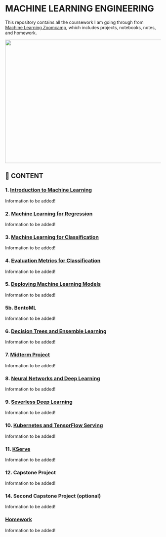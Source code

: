 # MACHINE LEARNING ENGINEERING

This repository contains all the coursework I am going through from [Machine Learning Zoomcamp](https://github.com/alexeygrigorev/mlbookcamp-code/tree/master/course-zoomcamp), which includes projects, notebooks, notes, and homework.

<img src="https://github.com/alexeygrigorev/mlbookcamp-code/raw/master/images/zoomcamp.jpg" width=700 height=400/>

## :book: CONTENT

### 1. [Introduction to Machine Learning](https://github.com/MuhammadAwon/ml-engineering/tree/main/01-intro)

Information to be added!

### 2. [Machine Learning for Regression](https://github.com/MuhammadAwon/ml-engineering/tree/main/02-regression)

Information to be added!

### 3. [Machine Learning for Classification](https://github.com/MuhammadAwon/ml-engineering/tree/main/03-classification)

Information to be added!

### 4. [Evaluation Metrics for Classification](https://github.com/MuhammadAwon/ml-engineering/tree/main/04-evaluation)

Information to be added!

### 5. [Deploying Machine Learning Models](https://github.com/MuhammadAwon/ml-engineering/tree/main/05-deployment)

Information to be added!

### 5b. BentoML

Information to be added!

### 6. [Decision Trees and Ensemble Learning](https://github.com/MuhammadAwon/ml-engineering/tree/main/06-trees)

Information to be added!

### 7. [Midterm Project](https://github.com/MuhammadAwon/ml-engineering/tree/main/07-midterm-project)

Information to be added!

### 8. [Neural Networks and Deep Learning](https://github.com/MuhammadAwon/ml-engineering/tree/main/08-deep-learning)

Information to be added!

### 9. [Severless Deep Learning](https://github.com/MuhammadAwon/ml-engineering/tree/main/09-serverless)

Information to be added!

### 10. [Kubernetes and TensorFlow Serving](https://github.com/MuhammadAwon/ml-engineering/tree/main/10-kubernetes)

Information to be added!

### 11. [KServe](https://github.com/MuhammadAwon/ml-engineering/tree/main/11-kserve)

Information to be added!

### 12. Capstone Project

Information to be added!

### 14. Second Capstone Project (optional)

Information to be added!

### [Homework](https://github.com/MuhammadAwon/ml-engineering/tree/main/homework)

Information to be added!
